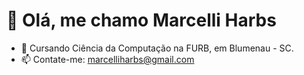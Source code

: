 # 👋 Olá, me chamo Marcelli Harbs
- 🌱 Cursando Ciência da Computação na FURB, em Blumenau - SC.
- 📫 Contate-me: marcelliharbs@gmail.com

<!---
marcelliharbs/marcelliharbs is a ✨ special ✨ repository because its `README.md` (this file) appears on your GitHub profile.
You can click the Preview link to take a look at your changes.
--->
